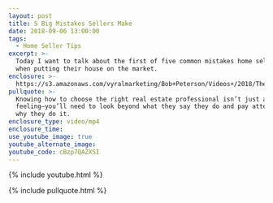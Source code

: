 ```yaml
---
layout: post
title: 5 Big Mistakes Sellers Make
date: 2018-09-06 13:00:00
tags:
  - Home Seller Tips
excerpt: >-
  Today I want to talk about the first of five common mistakes home sellers make
  when putting their house on the market.
enclosure: >-
  https://s3.amazonaws.com/vyralmarketing/Bob+Peterson/Videos+/2018/The+Peterson+Team-+5+Big+Mistakes+Sellers+Make.mp4
pullquote: >-
  Knowing how to choose the right real estate professional isn’t just a gut
  feeling—you’ll need to look beyond what they say they do and pay attention to
  why they do it.
enclosure_type: video/mp4
enclosure_time:
use_youtube_image: true
youtube_alternate_image:
youtube_code: cBzp7QAZXSI
---
```


{% include youtube.html %}

{% include pullquote.html %}